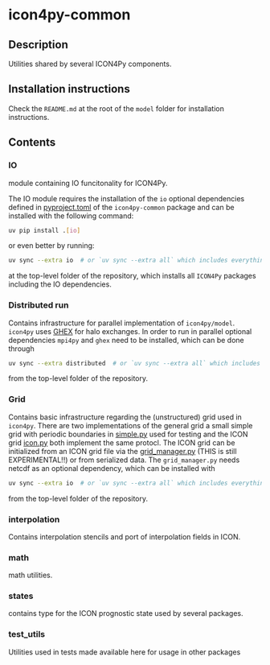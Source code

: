 # icon4py-common

## Description

Utilities shared by several ICON4Py components.

## Installation instructions

Check the `README.md` at the root of the `model` folder for installation instructions.

## Contents

### IO

module containing IO funcitonality for ICON4Py.

The IO module requires the installation of the `io` optional dependencies defined in [pyproject.toml](./pyproject.toml)
of the `icon4py-common` package and can be installed with the following command:

```bash
uv pip install .[io]
```

or even better by running:

```bash
uv sync --extra io  # or `uv sync --extra all` which includes everything
```

at the top-level folder of the repository, which installs all `ICON4Py` packages including the IO dependencies.

### Distributed run

Contains infrastructure for parallel implementation of `icon4py/model`.
`icon4py` uses [GHEX](https://github.com/ghex-org/GHEX) for halo exchanges. In order to run in parallel
optional dependencies `mpi4py` and `ghex` need to be installed, which can be done through

```bash
uv sync --extra distributed  # or `uv sync --extra all` which includes everything
```

from the top-level folder of the repository.

### Grid

Contains basic infrastructure regarding the (unstructured) grid used in `icon4py`. There are
two implementations of the general grid a small simple grid with periodic boundaries in
[simple.py](src/icon4py/model/common/grid/simple.py) used for testing and the
ICON grid [icon.py](src/icon4py/model/common/grid/icon.py) both implement the same protocl.
The ICON grid can be initialized from an ICON grid file via the [grid_manager.py](src/icon4py/model/common/grid/grid_manager.py)
(THIS is still EXPERIMENTAL!!) or from serialized data.
The `grid_manager.py` needs netcdf as an optional dependency, which can be installed with

```bash
uv sync --extra io  # or `uv sync --extra all` which includes everything
```

from the top-level folder of the repository.

### interpolation

Contains interpolation stencils and port of interpolation fields in ICON.

### math

math utilities.

### states

contains type for the ICON prognostic state used by several packages.

### test_utils

Utilities used in tests made available here for usage in other packages
